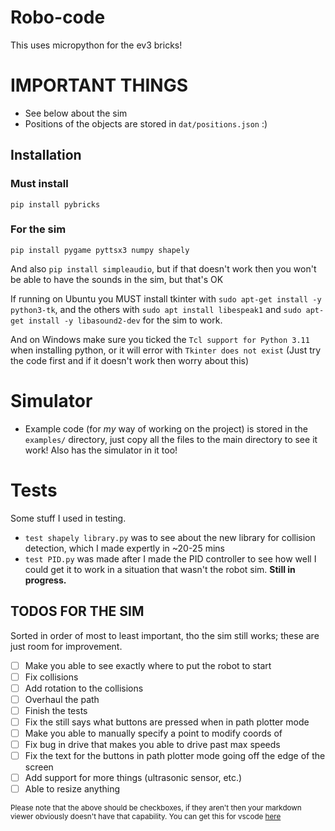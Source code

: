 # Robo-code
This uses micropython for the ev3 bricks!

# IMPORTANT THINGS
 - See below about the sim
 - Positions of the objects are stored in `dat/positions.json` :)
## Installation
### Must install
`pip install pybricks`

### For the sim
`pip install pygame pyttsx3 numpy shapely`

And also `pip install simpleaudio`, but if that doesn't work then you won't be able to have the sounds in the sim, but that's OK

If running on Ubuntu you MUST install tkinter with `sudo apt-get install -y python3-tk`, and the others with `sudo apt install libespeak1` and `sudo apt-get install -y libasound2-dev` for the sim to work.

And on Windows make sure you ticked the `Tcl support for Python 3.11` when installing python, or it will error with `Tkinter does not exist` (Just try the code first and if it doesn't work then worry about this)

# Simulator
 - Example code (for *my* way of working on the project) is stored in the `examples/` directory, just copy all the files to the main directory to see it work! Also has the simulator in it too!

# Tests
Some stuff I used in testing.
- `test shapely library.py` was to see about the new library for collision detection, which I made expertly in ~20-25 mins
- `test PID.py` was made after I made the PID controller to see how well I could get it to work in a situation that wasn't the robot sim. **Still in progress.**

## TODOS FOR THE SIM
Sorted in order of most to least important, tho the sim still works; these are just room for improvement.
 - [ ] Make you able to see exactly where to put the robot to start
 - [ ] Fix collisions
 - [ ] Add rotation to the collisions
 - [ ] Overhaul the path
 - [ ] Finish the tests
 - [ ] Fix the still says what buttons are pressed when in path plotter mode
 - [ ] Make you able to manually specify a point to modify coords of
 - [ ] Fix bug in drive that makes you able to drive past max speeds
 - [ ] Fix the text for the buttons in path plotter mode going off the edge of the screen
 - [ ] Add support for more things (ultrasonic sensor, etc.)
 - [ ] Able to resize anything

<small>Please note that the above should be checkboxes, if they aren't then your markdown viewer obviously doesn't have that capability. You can get this for vscode [here](https://marketplace.visualstudio.com/items?itemName=bierner.markdown-checkbox)</small>
